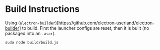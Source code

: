 # Build Instructions
Using (`electron-builder`)[https://github.com/electron-userland/electron-builder] to build. First the launcher configs are reset, then it is built (no packaged into an `.asar`).
```
sudo node build/build.js
```
